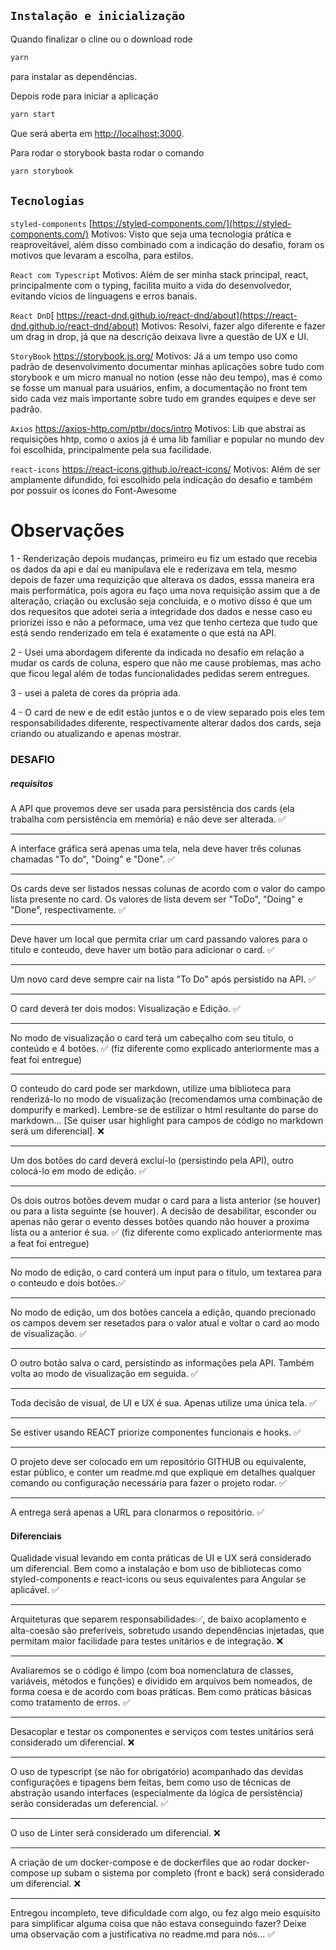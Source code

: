## `Instalação e inicialização`
Quando finalizar o cline ou o download rode
```sh
yarn
```
para instalar as dependências.

Depois rode para iniciar a aplicação
```sh
yarn start
```
Que será aberta em  [http://localhost:3000](http://localhost:3000).

Para rodar o storybook basta rodar o comando 
```sh
yarn storybook
```

## `Tecnologias`
 `styled-components` [https://styled-components.com/](https://styled-components.com/)
Motivos: Visto que seja uma tecnologia prática e reaproveitável, além disso combinado com a indicação do desafio, foram os motivos que levaram a escolha, para estilos.

 `React com Typescript`
Motivos: Além de ser minha stack principal, react, principalmente com o typing, facilita muito a vida do desenvolvedor, evitando vícios de linguagens e erros banais.

 `React DnD`[ https://react-dnd.github.io/react-dnd/about](https://react-dnd.github.io/react-dnd/about) 
 Motivos: Resolvi, fazer algo diferente e fazer um drag in drop, já que na descrição deixava livre a questão de UX e UI.
 
 `StoryBook` https://storybook.js.org/ 
 Motivos: Já a um tempo uso como padrão de desenvolvimento documentar minhas aplicações sobre tudo com storybook e um micro manual no notion (esse não deu tempo), mas é como se fosse um manual para usuários, enfim, a documentação no front tem sido cada vez mais importante sobre tudo em grandes equipes e deve ser padrão.
 
 `Axios` https://axios-http.com/ptbr/docs/intro
 Motivos: Lib que abstrai as requisições hhtp, como o axios já é uma lib familiar e popular no mundo dev foi escolhida, principalmente pela sua facilidade.
 
 `react-icons` https://react-icons.github.io/react-icons/
 Motivos: Além de ser amplamente difundido, foi escolhido pela indicação do desafio e também por possuir os ícones do Font-Awesome
 
 # Observações

1 - Renderização depois mudanças, primeiro eu fiz um estado que recebia os dados da api e daí eu manipulava ele e rederizava em tela, mesmo depois de fazer uma requizição que alterava os dados, esssa maneira era mais performática, pois agora eu faço uma nova requisição assim que a de alteração, criação ou exclusão seja concluida, e o motivo disso é que um dos requesitos que adotei seria a integridade dos dados e nesse caso eu priorizei isso e não a peformace, uma vez que tenho certeza que tudo que está sendo renderizado em tela é exatamente o que está na API.

2 - Usei uma abordagem diferente da indicada no desafio em relação a mudar os cards de coluna, espero que não me cause problemas, mas acho que ficou legal além de todas funcionalidades pedidas serem entregues.

3 - usei a paleta de cores da própria ada.

4 - O card de new e de edit estão juntos e o de view separado pois eles tem responsabilidades diferente, respectivamente alterar dados dos cards, seja criando ou atualizando e apenas mostrar.

 ### DESAFIO
 ##### requisitos
 
A API que provemos deve ser usada para persistência dos cards (ela trabalha com persistência em memória) e não deve ser alterada. ✅
________________________________________________________________________________

A interface gráfica será apenas uma tela, nela deve haver três colunas chamadas "To do", "Doing" e "Done". ✅
________________________________________________________________________________

Os cards deve ser listados nessas colunas de acordo com o valor do campo lista presente no card. Os valores de lista devem ser "ToDo", "Doing" e "Done", respectivamente. ✅
________________________________________________________________________________

Deve haver um local que permita criar um card passando valores para o titulo e conteudo, deve haver um botão para adicionar o card. ✅

________________________________________________________________________________
Um novo card deve sempre cair na lista "To Do" após persistido na API. ✅
________________________________________________________________________________

O card deverá ter dois modos: Visualização e Edição. ✅
________________________________________________________________________________

No modo de visualização o card terá um cabeçalho com seu título, o conteúdo e 4 botões. ✅  (fiz diferente como explicado anteriormente mas a feat foi entregue)
________________________________________________________________________________

O conteudo do card pode ser markdown, utilize uma biblioteca para renderizá-lo no modo de visualização (recomendamos uma combinação de dompurify e marked). Lembre-se de estilizar o html resultante do parse do markdown... [Se quiser usar highlight para campos de código no markdown será um diferencial]. ❌
________________________________________________________________________________

Um dos botões do card deverá excluí-lo (persistindo pela API), outro colocá-lo em modo de edição. ✅

________________________________________________________________________________
Os dois outros botões devem mudar o card para a lista anterior (se houver) ou para a lista seguinte (se houver). A decisão de desabilitar, esconder ou apenas não gerar o evento desses botões quando não houver a proxima lista ou a anterior é sua.
 ✅ (fiz diferente como explicado anteriormente mas a feat foi entregue)
________________________________________________________________________________
No modo de edição, o card conterá um input para o titulo, um textarea para o conteudo e dois botões.✅
________________________________________________________________________________

No modo de edição, um dos botões cancela a edição, quando precionado os campos devem ser resetados para o valor atual e voltar o card ao modo de visualização. ✅

________________________________________________________________________________
O outro botão salva o card, persistindo as informações pela API. Também volta ao modo de visualização em seguida. ✅

________________________________________________________________________________
Toda decisão de visual, de UI e UX é sua. Apenas utilize uma única tela. ✅
________________________________________________________________________________

Se estiver usando REACT priorize componentes funcionais e hooks. ✅

________________________________________________________________________________
O projeto deve ser colocado em um repositório GITHUB ou equivalente, estar público, e conter um readme.md que explique em detalhes qualquer comando ou configuração necessária para fazer o projeto rodar. ✅

________________________________________________________________________________
A entrega será apenas a URL para clonarmos o repositório. ✅

#### Diferenciais 

Qualidade visual levando em conta práticas de UI e UX será considerado um diferencial. Bem como a instalação e bom uso de bibliotecas como styled-components e react-icons ou seus equivalentes para Angular se aplicável. ✅
________________________________________________________________________________
Arquiteturas que separem responsabilidades✅, de baixo acoplamento e alta-coesão são preferíveis, sobretudo usando dependências injetadas, que permitam maior facilidade para testes unitários e de integração. ❌
________________________________________________________________________________
Avaliaremos se o código é limpo (com boa nomenclatura de classes, variáveis, métodos e funções) e dividido em arquivos bem nomeados, de forma coesa e de acordo com boas práticas. Bem como práticas básicas como tratamento de erros. ✅
________________________________________________________________________________
Desacoplar e testar os componentes e serviços com testes unitários será considerado um diferencial.  ❌
________________________________________________________________________________
O uso de typescript (se não for obrigatório) acompanhado das devidas configurações e tipagens bem feitas, bem como uso de técnicas de abstração usando interfaces (especialmente da lógica de persistência) serão consideradas um deferencial. ✅
________________________________________________________________________________
O uso de Linter será considerado um diferencial. ❌
________________________________________________________________________________
A criação de um docker-compose e de dockerfiles que ao rodar docker-compose up subam o sistema por completo (front e back) será considerado um diferencial. ❌
________________________________________________________________________________
Entregou incompleto, teve dificuldade com algo, ou fez algo meio esquisito para simplificar alguma coisa que não estava conseguindo fazer? Deixe uma observação com a justificativa no readme.md para nós... ✅


